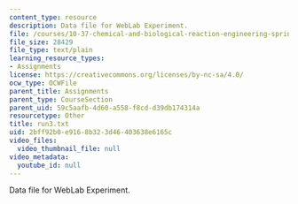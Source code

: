 ```yaml
---
content_type: resource
description: Data file for WebLab Experiment.
file: /courses/10-37-chemical-and-biological-reaction-engineering-spring-2007/2bff92b0e9168b323d46403638e6165c_run3.txt
file_size: 28429
file_type: text/plain
learning_resource_types:
- Assignments
license: https://creativecommons.org/licenses/by-nc-sa/4.0/
ocw_type: OCWFile
parent_title: Assignments
parent_type: CourseSection
parent_uid: 59c5aafb-4d60-a558-f8cd-d39db174314a
resourcetype: Other
title: run3.txt
uid: 2bff92b0-e916-8b32-3d46-403638e6165c
video_files:
  video_thumbnail_file: null
video_metadata:
  youtube_id: null
---
```

Data file for WebLab Experiment.